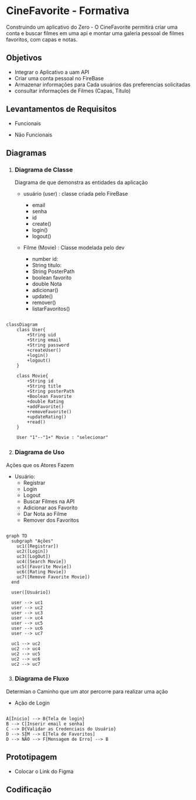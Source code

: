 # CineFavorite - Formativa

Construindo um aplicativo do Zero - O CineFavorite permitirá criar uma conta e buscar filmes em uma api e montar uma galeria pessoal de filmes favoritos, com capas e notas.

## Objetivos

- Integrar o Aplicativo a uam API
- Criar uma conta pessoal no FireBase
- Armazenar informações para Cada usuários das preferencias solicitadas
- consultar informações de Filmes (Capas, Título)

## Levantamentos de Requisitos

- Funcionais

- Não Funcionais

## Diagramas

1. ### Diagrama de Classe

   Diagrama de que demonstra as entidades da aplicação

   - usuário (user) : classe criada pelo FireBase

     - email
     - senha
     - id
     - create()
     - login()
     - logout()

   - Filme (Movie) : Classe modelada pelo dev
     - number id:
     - String titulo:
     - String PosterPath
     - boolean favorito
     - double Nota
     - adicionar()
     - update()
     - remover()
     - listarFavoritos()

```mermaid

classDiagram
    class User{
        +String uid
        +String email
        +String password
        +createUser()
        +login()
        +logout()
    }

    class Movie{
        +String id
        +String title
        +String posterPath
        +Boolean Favorite
        +double Rating
        +addFavorite()
        +removeFavorite()
        +updateRating()
        +read()
    }

    User "1"--"1+" Movie : "selecionar"

```

2. ### Diagrama de Uso

Ações que os Atores Fazem

- Usuário:
  - Registrar
  - Login
  - Logout
  - Buscar Filmes na API
  - Adicionar aos Favorito
  - Dar Nota ao Filme
  - Remover dos Favoritos

```mermaid

graph TD
  subgraph "Ações"
    uc1([Registrar])
    uc2([Login])
    uc3([LogOut])
    uc4([Search Movie])
    uc5([Favorite Movie])
    uc6([Rating Movie])
    uc7([Remove Favorite Movie])
  end

  user([Usuário])

  user --> uc1
  user --> uc2
  user --> uc3
  user --> uc4
  user --> uc5
  user --> uc6
  user --> uc7

  uc1 --> uc2
  uc2 --> uc4
  uc2 --> uc5
  uc2 --> uc6
  uc2 --> uc7

```

3. ### Diagrama de Fluxo
Determian o Caminho que um ator percorre para realizar uma ação

- Ação de Login

```mermaid

A[Ínicio] --> B{Tela de login}
B --> C[Inserir email e senha]
C --> D{Validar as Credenciais do Usuário}
D --> SIM --> E[Tela de Favoritos]
D --> NÃO --> F[Mensagem de Erro] --> B

```



## Prototipagem

- Colocar o Link do Figma

## Codificação
